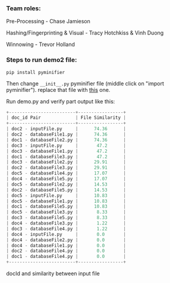 ### Team roles:
Pre-Processing - Chase Jamieson

Hashing/Fingerprinting & Visual - Tracy Hotchkiss & Vinh Duong

Winnowing - Trevor Holland 

### Steps to run demo2 file:
``` 
pip install pyminifier 
```
Then change `__init__.py` pyminifier file (middle click on "import pyminifier"). replace that file with [this](https://github.com/liftoff/pyminifier/blob/master/pyminifier/__init__.py) one.

Run demo.py and verify part output like this:

```python
+-------------------------+-----------------+
| doc_id Pair             | File Similarity |
+-------------------------+-----------------+
| doc2 - inputFile.py     |      74.36      |
| doc2 - databaseFile1.py |      74.36      |
| doc1 - databaseFile2.py |      74.36      |
| doc3 - inputFile.py     |       47.2      |
| doc3 - databaseFile1.py |       47.2      |
| doc1 - databaseFile3.py |       47.2      |
| doc3 - databaseFile2.py |      29.91      |
| doc2 - databaseFile3.py |      29.91      |
| doc5 - databaseFile4.py |      17.07      |
| doc4 - databaseFile5.py |      17.07      |
| doc5 - databaseFile2.py |      14.53      |
| doc2 - databaseFile5.py |      14.53      |
| doc5 - inputFile.py     |      10.83      |
| doc5 - databaseFile1.py |      10.83      |
| doc1 - databaseFile5.py |      10.83      |
| doc5 - databaseFile3.py |       8.33      |
| doc3 - databaseFile5.py |       8.33      |
| doc4 - databaseFile3.py |       1.22      |
| doc3 - databaseFile4.py |       1.22      |
| doc4 - inputFile.py     |       0.0       |
| doc4 - databaseFile2.py |       0.0       |
| doc4 - databaseFile1.py |       0.0       |
| doc2 - databaseFile4.py |       0.0       |
| doc1 - databaseFile4.py |       0.0       |
+-------------------------+-----------------+
 ```
 docId and similarity between input file
